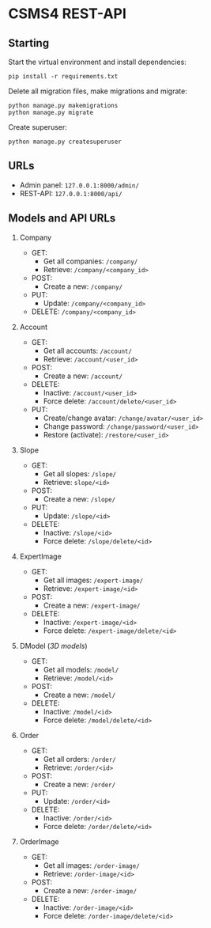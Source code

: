 # CSMS4 REST-API
## Starting
Start the virtual environment and install dependencies:
```
pip install -r requirements.txt
```
Delete all migration files, make migrations and migrate:
```
python manage.py makemigrations
python manage.py migrate
```
Create superuser:
```
python manage.py createsuperuser
```

## URLs
- Admin panel: ``127.0.0.1:8000/admin/``
- REST-API: ``127.0.0.1:8000/api/``

## Models and API URLs
1. Company
   - GET: 
      - Get all companies: ``/company/``
      - Retrieve: ``/company/<company_id>``
   - POST:
      - Create a new: ``/company/``
   - PUT:
      - Update: ``/company/<company_id>``
   - DELETE: ``/company/<company_id>``
2. Account
   - GET:
      - Get all accounts: ``/account/``
      - Retrieve: ``/account/<user_id>``
   - POST:
      - Create a new: ``/account/``
   - DELETE:
      - Inactive: ``/account/<user_id>``
      - Force delete: ``/account/delete/<user_id>``
   - PUT:
      - Create/change avatar: ``/change/avatar/<user_id>``
      - Change password: ``/change/password/<user_id>``
      - Restore (activate): ``/restore/<user_id>``
3. Slope
   - GET:
      - Get all slopes: ``/slope/``
      - Retrieve: ``slope/<id>``
   - POST:
      - Create a new: ``/slope/``
   - PUT:
      - Update: ``/slope/<id>``
   - DELETE:
      - Inactive: ``/slope/<id>``
      - Force delete: ``/slope/delete/<id>``
4. ExpertImage
   - GET:
      - Get all images: ``/expert-image/``
      - Retrieve: ``/expert-image/<id>``
   - POST:
      - Create a new: ``/expert-image/``
   - DELETE:
      - Inactive: ``/expert-image/<id>``
      - Force delete: ``/expert-image/delete/<id>``
5. DModel (_3D models_)
   - GET:
      - Get all models: ``/model/``
      - Retrieve: ``/model/<id>``
   - POST:
      - Create a new: ``/model/``
   - DELETE:
      - Inactive: ``/model/<id>``
      - Force delete: ``/model/delete/<id>``
6. Order
   - GET:
      - Get all orders: ``/order/``
      - Retrieve: ``/order/<id>``
   - POST:
      - Create a new: ``/order/``
   - PUT:
      - Update: ``/order/<id>``
   - DELETE:
      - Inactive: ``/order/<id>``
      - Force delete: ``/order/delete/<id>``
      
7. OrderImage
   - GET:
      - Get all images: ``/order-image/``
      - Retrieve: ``/order-image/<id>``
   - POST:
      - Create a new: ``/order-image/``
   - DELETE:
      - Inactive: ``/order-image/<id>``
      - Force delete: ``/order-image/delete/<id>``